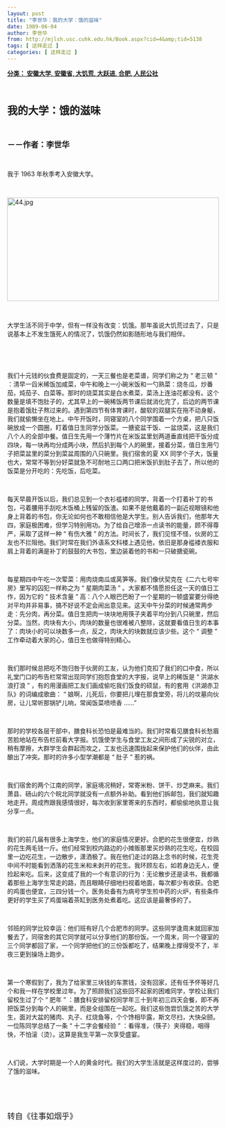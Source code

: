 ```yaml
---
layout: post
title: "李世华：我的大学：饿的滋味"
date: 1989-06-04
author: 李世华
from: http://mjlsh.usc.cuhk.edu.hk/Book.aspx?cid=4&amp;tid=5138
tags: [ 这样走过 ]
categories: [ 这样走过 ]
---
```


<div style="margin: 15px 10px 10px 0px;">
<div>
<span id="ctl00_ContentPlaceHolder1_chapter1_SubjectLabel" style="font-weight:bold;text-decoration:underline;">
   分类： 安徽大学, 安徽省, 大饥荒, 大跃进, 合肥, 人民公社
  </span>
</div>
<p class="p1">
<b>
<font size="5">
<span class="s1">
</span>
<br/>
</font>
</b>
</p>
<p class="p2">
<span class="s1">
<b>
<font size="5">
     我的大学：饿的滋味
    </font>
</b>
</span>
</p>
<p class="p1">
<b>
<font size="4">
<span class="s1">
</span>
<br/>
</font>
</b>
</p>
<p class="p2">
<span class="s1">
<b>
<font size="4">
     －－作者：李世华
    </font>
</b>
</span>
</p>
<p class="p1">
<span class="s1">
</span>
<br/>
</p>
<p class="p2">
<span class="s1">
   我于
  </span>
<span class="s2">
   1963
  </span>
<span class="s1">
   年秋季考入安徽大学。
  </span>
</p>
<p class="p1">
<span class="s1">
</span>
<br/>
</p>
<p class="p3">
<span class="s1">
<img alt="44.jpg" border="0" height="239" src="http://mjlsh.usc.cuhk.edu.hk/medias/contents/5138/44.jpg" width="490"/>
<span class="Apple-converted-space">
</span>
</span>
</p>
<p class="p1">
<span class="s1">
</span>
<br/>
</p>
<p class="p2">
<span class="s1">
   大学生活不同于中学，但有一样没有改变：饥饿。那年虽说大饥荒过去了，只是说基本上不发生饿死人的情况了，饥饿仍然如影随形地与我们相伴。
  </span>
</p>
<p class="p1">
<span class="s1">
</span>
<br/>
</p>
<p class="p1">
<span class="s1">
</span>
<br/>
</p>
<p class="p2">
<span class="s1">
   我们十元钱的伙食费是固定的，一天三餐也是老菜谱，同学们称之为
  </span>
<span class="s2">
   “
  </span>
<span class="s1">
   老三顿
  </span>
<span class="s2">
   ”
  </span>
<span class="s1">
   ：清早一舀米稀饭加咸菜，中午和晚上一小碗米饭和一勺熟菜：烧冬瓜，炒番茄，炖茄子、白菜等。那时的烧菜其实是白水煮菜，菜汤上连油花都没有。这个数量是填不饱肚子的，尤其早上的一碗稀饭两节课后就消化完了，后边的两节课是抱着饿肚子熬过来的。遇到第四节有体育课时，酸软的双腿实在拖不动身躯，我们就偷懒坐在地上。中午开饭时，同寝室的八个同学围着一个方桌，把八只饭碗放成一个圆圈，盯着值日生同学分饭菜。一搪瓷盆干饭、一盆烧菜，这是我们八个人的全部中餐。值日生先用一个薄竹片在米饭盆里划两道垂直线把干饭分成四块，每一块再均分成两小块，然后扒到每个人的碗里，接着分菜，值日生用勺子把菜盆里的菜分到菜盆周围的八只碗里。我们宿舍的夏
  </span>
<span class="s2">
   XX
  </span>
<span class="s1">
   同学个子大，饭量也大，常常不等到分好菜就急不可耐地三口两口把米饭扒到肚子去了，所以他的饭菜是分开吃的：先吃饭，后吃菜。
  </span>
</p>
<p class="p1">
<span class="s1">
</span>
<br/>
</p>
<p class="p2">
<span class="s1">
   每天早晨开饭以后，我们总见到一个衣衫褴褛的同学，背着一个打着补丁的书包，弓着腰用手刮吃木饭桶上残留的饭渣。如果不是他戴着的一副近视眼镜和他身上背着的书包，你无论如何也不敢相信他是大学生。别人告诉我们，他那年大四，家庭极困难，但学习特别用功。为了给自己增添一点读书的能量，顾不得尊严，采取了这样一种
  </span>
<span class="s2">
   “
  </span>
<span class="s1">
   有伤大雅
  </span>
<span class="s2">
   ”
  </span>
<span class="s1">
   的方法。时间长了，我们见怪不怪，伙房的工友也不拦阻他。我们时常在我们外语系文科楼上遇见他，依旧是那身褴褛衣服和肩上背着的满是补丁的鼓鼓的大书包，里边装着他的书和一只破搪瓷碗。
  </span>
</p>
<p class="p1">
<span class="s1">
</span>
<br/>
</p>
<p class="p2">
<span class="s1">
   每星期四中午吃一次荤菜：用肉烧南瓜或莴笋等。我们像伏契克在《二六七号牢房》里写的囚犯一样称之为
  </span>
<span class="s2">
   “
  </span>
<span class="s1">
   星期肉菜汤
  </span>
<span class="s2">
   ”
  </span>
<span class="s1">
   。大家都不情愿担任这一天的值日工作，因为它的
  </span>
<span class="s2">
   “
  </span>
<span class="s1">
   技术含量
  </span>
<span class="s2">
   ”
  </span>
<span class="s1">
   高：八个人眼巴巴盼了一个星期的一顿盛宴要分得绝对平均并非易事，搞不好说不定会闹出意见来。这天中午分菜的时候通常两步走：先分肉，再分菜。值日生把肉一块块地用筷子夹着平均分到八只碗里，然后分菜。当然，肉块有大小，肉块的数量也很难被八整除，这就要看值日生的本事了：肉块小的可以块数多一点，反之，肉块大的块数就应该少些。这个
  </span>
<span class="s2">
   “
  </span>
<span class="s1">
   调整
  </span>
<span class="s2">
   ”
  </span>
<span class="s1">
   工作牵动着大家的心，值日生也做得特别精心。
  </span>
</p>
<p class="p1">
<span class="s1">
</span>
<br/>
</p>
<p class="p2">
<span class="s1">
   我们那时候总把吃不饱归咎于伙房的工友，认为他们克扣了我们的口中食，所以礼堂门口的布告栏常常出现同学们抱怨食堂的大字报，说早上的稀饭是
  </span>
<span class="s2">
   “
  </span>
<span class="s1">
   洪湖水浪打浪
  </span>
<span class="s2">
   ”
  </span>
<span class="s1">
   ，有的用漫画把工友们画成偷吃我们饭食的硕鼠，有的套用《洪湖赤卫队》的词编成歌曲：
  </span>
<span class="s2">
   “
  </span>
<span class="s1">
   娘啊，儿死后，你要把儿埋在那食堂旁，将儿的坟墓向伙房，让儿常听那锅铲儿响，常闻饭菜喷喷香
  </span>
<span class="s2">
   ……”
  </span>
</p>
<p class="p1">
<span class="s1">
</span>
<br/>
</p>
<p class="p2">
<span class="s1">
   那时的学校各层干部中，膳食科长恐怕是最难当的。我们时常看见膳食科长愁眉苦脸地站在布告栏前看大字报。饥饿使学生与食堂工友之间形成了尖锐的对立，稍有摩擦，大群学生会群起而攻之，工友也迅速围拢起来保护他们的伙伴，由此酿出了冲突。那时的许多小型学潮都是
  </span>
<span class="s2">
   “
  </span>
<span class="s1">
   肚子
  </span>
<span class="s2">
   ”
  </span>
<span class="s1">
   惹的祸。
  </span>
</p>
<p class="p1">
<span class="s1">
</span>
<br/>
</p>
<p class="p2">
<span class="s1">
   我们宿舍的两个江南的同学，家庭境况稍好，常寄米粉、饼干、炒芝麻来。我们萧县、砀山的六个皖北同学就没有一点额外补助。看到他们拆邮包，我们就知趣地走开。周成煦跟我感情很好，每次收到家里寄来的东西时，都偷偷地执意让我分享一点。
  </span>
</p>
<p class="p1">
<span class="s1">
</span>
<br/>
</p>
<p class="p2">
<span class="s1">
   我们的前几届有很多上海学生，他们的家庭情况更好。合肥的花生很便宜，炒熟的花生两毛钱一斤。他们经常到校内路边的小摊贩那里买炒熟的花生吃，在校园里一边吃花生，一边散步，潇洒极了。我在他们走过的路上念书的时候，花生壳中间不时能看到洒落的花生米和未剥开的花生。我环顾左右，如若身边无人，便捡起来吃。后来，这变成了我的一个有意识的行为：无论散步还是读书，我都循着那些上海学生常走的路，而且眼睛仔细地扫视着地面，每次都少有收获。合肥的鸡蛋也便宜，三四分钱一个。医务处备有为病号学生煎中药的火炉，有些条件更好的学生买了鸡蛋端着茶缸到医务处煮着吃。这应该是最奢侈的了。
  </span>
</p>
<p class="p1">
<span class="s1">
</span>
<br/>
</p>
<p class="p2">
<span class="s1">
   邻班的同学比较幸运：他们班有好几个合肥市的同学。这些同学逢周末就回家加餐去了，同宿舍的其它同学就可以分享他们的那份饭。一个周末，同一个寝室的三个同学都回了家，一个同学把他们的三份饭都吃了，结果晚上撑得受不了，半夜三更到操场上跑步。
  </span>
</p>
<p class="p1">
<span class="s1">
</span>
<br/>
</p>
<p class="p2">
<span class="s1">
   第一个寒假到了，我为了给家里三块钱的车票钱，没有回家，还有任予怀等好几个和我一样在学校里过年。为了照顾我们这些回不起家的困难同学，学校让我们留校生过了个
  </span>
<span class="s2">
   “
  </span>
<span class="s1">
   肥年
  </span>
<span class="s2">
   ”
  </span>
<span class="s1">
   ：膳食科安排留校同学年三十到年初三四天会餐，即不再把饭菜分到每个人的碗里，而是全组围在一起吃。我们这些饱尝饥饿之苦的大学生，面对大盆的猪肉、丸子、红烧鱼等，个个馋相毕露，斯文尽扫，大快朵颐。一位陈同学总结了一条
  </span>
<span class="s2">
   “
  </span>
<span class="s1">
   十二字会餐经验
  </span>
<span class="s2">
   ”
  </span>
<span class="s1">
   ：看得准，（筷子）夹得稳，咽得快，不怕滚（烫）。这算是我生平第一次享受盛宴。
  </span>
</p>
<p class="p1">
<span class="s1">
</span>
<br/>
</p>
<p class="p2">
<span class="s1">
   人们说，大学时期是一个人的黄金时代。我们的大学生活就是这样度过的，尝够了饿的滋味。
  </span>
</p>
<p class="p1">
<span class="s1">
</span>
<br/>
</p>
<p class="p1">
<font size="4">
<span class="s1">
</span>
<br/>
</font>
</p>
<p class="p2">
<span class="s1">
<font size="4">
    转自《往事如烟乎》
   </font>
</span>
</p>
</div>
